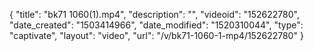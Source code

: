{
    "title": "bk71 1060(1).mp4",
    "description": "",
    "videoid": "152622780",
    "date_created": "1503414966",
    "date_modified": "1520310044",
    "type": "captivate",
    "layout": "video",
    "url": "\/v\/bk71-1060-1-mp4\/152622780"
}